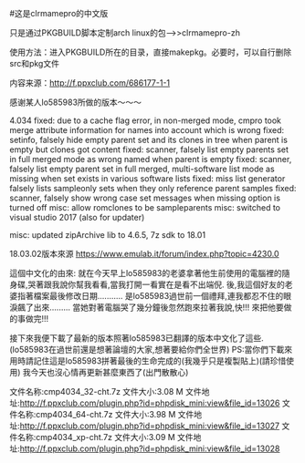 #这是clrmamepro的中文版

只是通过PKGBUILD脚本定制arch linux的包–>>clrmamepro-zh

使用方法：进入PKGBUILD所在的目录，直接makepkg。必要时，可以自行删除src和pkg文件



内容来源：http://f.ppxclub.com/686177-1-1

感谢某人lo585983所做的版本～～～


4.034
fixed: due to a cache flag error, in non-merged mode, cmpro took merge attribute information for names into account which is wrong
fixed: setinfo, falsely hide empty parent set and its clones in tree when parent is empty but clones got content
fixed: scanner, falsely list empty parents set in full merged mode as wrong named when parent is empty
fixed: scanner, falsely list empty parent set in full merged, multi-software list mode as missing when set exists in various software lists
fixed: miss list generator falsely lists sampleonly sets when they only reference parent samples
fixed: scanner, falsely show wrong case set messages when missing option is turned off
misc:  allow romclones to be sampleparents
misc:  switched to visual studio 2017 (also for updater)

misc:  updated zipArchive lib to 4.6.5, 7z sdk to 18.01

18.03.02版本來源
https://www.emulab.it/forum/index.php?topic=4230.0

這個中文化的由來:
就在今天早上lo585983的老婆拿著他生前使用的電腦裡的隨身碟,哭著跟我說你幫我看看,當我打開一看實在是看不出端倪.
後,我這個好友的老婆指著檔案最後修改日期........... 是lo585983過世前一個禮拜,連我都忍不住的眼淚飆了出來.........
當她對著電腦哭了幾分鐘後忽然跑來拉著我說,快!!! 來把他要做的事做完!!! 

接下來我便下載了最新的版本照著lo585983已翻譯的版本中文化了這些.(lo585983在過世前還是想著論壇的大家,想著要給你們全世界)
PS:當你們下載來用時請記住這是lo585983拼著最後的生命完成的(我幾乎只是複製貼上)(請珍惜使用)
我今天也沒心情再更新甚麼東西了(出門散散心)


文件名称:cmp4034_32-cht.7z
文件大小:3.08 M
文件地址:http://f.ppxclub.com/plugin.php?id=phpdisk_mini:view&file_id=13026
文件名称:cmp4034_64-cht.7z
文件大小:3.98 M
文件地址:http://f.ppxclub.com/plugin.php?id=phpdisk_mini:view&file_id=13027
文件名称:cmp4034_xp-cht.7z
文件大小:3.09 M
文件地址:http://f.ppxclub.com/plugin.php?id=phpdisk_mini:view&file_id=13028

